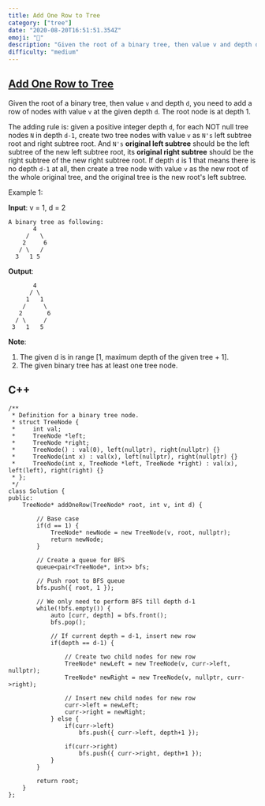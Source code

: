 ```yaml
---
title: Add One Row to Tree
category: ["tree"]
date: "2020-08-20T16:51:51.354Z"
emoji: "🧐"
description: "Given the root of a binary tree, then value v and depth d, you need to add a row of nodes with value v at the given depth d. The root node is at depth 1."
difficulty: "medium"
---
```


## [Add One Row to Tree](https://leetcode.com/problems/add-one-row-to-tree/)

Given the root of a binary tree, then value `v` and depth `d`, you need to add a row of nodes with value `v` at the given depth `d`. The root node is at depth 1.

The adding rule is: given a positive integer depth `d`, for each NOT null tree nodes `N` in depth `d-1`, create two tree nodes with value `v` as `N's` left subtree root and right subtree root. And `N's` **original left subtree** should be the left subtree of the new left subtree root, its **original right subtree** should be the right subtree of the new right subtree root. If depth `d` is 1 that means there is no depth `d-1` at all, then create a tree node with value `v` as the new root of the whole original tree, and the original tree is the new root's left subtree.

Example 1:

**Input**: v = 1, d = 2

```
A binary tree as following:
       4
     /   \
    2     6
   / \   / 
  3   1 5   
```

**Output**:

```
       4
      / \
     1   1
    /     \
   2       6
  / \     / 
 3   1   5   
```

**Note**:

1. The given d is in range [1, maximum depth of the given tree + 1].
2. The given binary tree has at least one tree node.

## C++

```cpp{numberLines: true}
/**
 * Definition for a binary tree node.
 * struct TreeNode {
 *     int val;
 *     TreeNode *left;
 *     TreeNode *right;
 *     TreeNode() : val(0), left(nullptr), right(nullptr) {}
 *     TreeNode(int x) : val(x), left(nullptr), right(nullptr) {}
 *     TreeNode(int x, TreeNode *left, TreeNode *right) : val(x), left(left), right(right) {}
 * };
 */
class Solution {
public:
    TreeNode* addOneRow(TreeNode* root, int v, int d) {

        // Base case
        if(d == 1) {
            TreeNode* newNode = new TreeNode(v, root, nullptr);
            return newNode;
        }
        
        // Create a queue for BFS
        queue<pair<TreeNode*, int>> bfs;

        // Push root to BFS queue
        bfs.push({ root, 1 });
        
        // We only need to perform BFS till depth d-1
        while(!bfs.empty()) {
            auto [curr, depth] = bfs.front();
            bfs.pop();
            
            // If current depth = d-1, insert new row
            if(depth == d-1) {

                // Create two child nodes for new row
                TreeNode* newLeft = new TreeNode(v, curr->left, nullptr);
                TreeNode* newRight = new TreeNode(v, nullptr, curr->right);
                
                // Insert new child nodes for new row
                curr->left = newLeft;
                curr->right = newRight;
            } else {
                if(curr->left)
                    bfs.push({ curr->left, depth+1 });
                
                if(curr->right)
                    bfs.push({ curr->right, depth+1 });
            }
        }
        
        return root;
    }
};
```